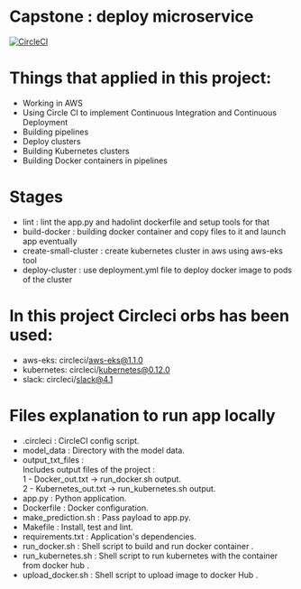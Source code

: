 # Capstone : deploy microservice
[![CircleCI](https://circleci.com/gh/abobakr9/capstone/tree/master.svg?style=svg)](https://circleci.com/gh/abobakr9/capstone/tree/master)
# Things that applied in this project:
* Working in AWS
* Using  Circle CI to implement Continuous Integration and Continuous Deployment
* Building pipelines
* Deploy clusters
* Building Kubernetes clusters
* Building Docker containers in pipelines

# Stages

* lint : lint the app.py and hadolint dockerfile and setup tools for that
* build-docker : building docker container and copy files to it and launch app eventually 
* create-small-cluster : create kubernetes cluster in aws using aws-eks tool
* deploy-cluster : use deployment.yml file to deploy docker image to pods of the cluster 

# In this project Circleci orbs has been used:
* aws-eks: circleci/aws-eks@1.1.0
* kubernetes: circleci/kubernetes@0.12.0
* slack: circleci/slack@4.1

# Files explanation to run app locally

* .circleci : CircleCI config script.
* model_data : Directory with the model data.
* output_txt_files  :<br /> 
     Includes output files of the project :<br />
         1 - Docker_out.txt -> run_docker.sh output.<br />
         2 - Kubernetes_out.txt -> run_kubernetes.sh output.<br />
* app.py : Python application.
* Dockerfile : Docker configuration.
* make_prediction.sh : Pass payload to app.py.
* Makefile : Install, test and lint.
* requirements.txt : Application's dependencies.
* run_docker.sh : Shell script to build and run docker container .
* run_kubernetes.sh : Shell script to run kubernetes with the container from docker hub .
* upload_docker.sh : Shell script to upload image to docker Hub .
